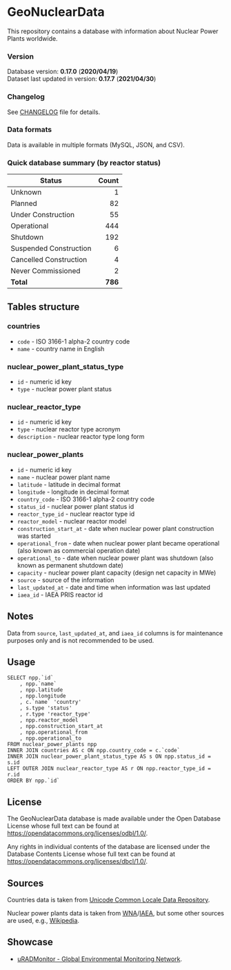 # GeoNuclearData

This repository contains a database with information about Nuclear Power Plants worldwide.

### Version
Database version: **0.17.0** (**2020/04/19**)  
Dataset last updated in version: **0.17.7** (**2021/04/30**)

### Changelog

See [CHANGELOG](https://github.com/cristianst85/GeoNuclearData/blob/master/CHANGELOG.md) file for details.

### Data formats

Data is available in multiple formats (MySQL, JSON, and CSV).

### Quick database summary (by reactor status)

|**Status**            |**Count**|
|----------------------|--------:|
|Unknown               |        1|
|Planned               |       82|
|Under Construction    |       55|
|Operational           |      444|
|Shutdown              |      192|
|Suspended Construction|        6|
|Cancelled Construction|        4|
|Never Commissioned    |        2|
|**Total**             |  **786**|

## Tables structure

### countries
- `code` - ISO 3166-1 alpha-2 country code
- `name` - country name in English
 
### nuclear_power_plant_status_type
- `id` - numeric id key
- `type` - nuclear power plant status

### nuclear_reactor_type
- `id` - numeric id key
- `type` - nuclear reactor type acronym
- `description` - nuclear reactor type long form
 
### nuclear_power_plants
- `id` - numeric id key
- `name` - nuclear power plant name
- `latitude` - latitude in decimal format
- `longitude` - longitude in decimal format
- `country_code` - ISO 3166-1 alpha-2 country code
- `status_id` - nuclear power plant status id
- `reactor_type_id` - nuclear reactor type id
- `reactor_model` - nuclear reactor model
- `construction_start_at` - date when nuclear power plant construction was started
- `operational_from` - date when nuclear power plant became operational (also known as commercial operation date)
- `operational_to` - date when nuclear power plant was shutdown (also known as permanent shutdown date)
- `capacity` - nuclear power plant capacity (design net capacity in MWe)
- `source` - source of the information
- `last_updated_at` - date and time when information was last updated
- `iaea_id` - IAEA PRIS reactor id
 
## Notes
Data from `source`, `last_updated_at`, and `iaea_id` columns is for maintenance purposes only and is not recommended to be used.
 
## Usage
    SELECT npp.`id`
        , npp.`name`
        , npp.latitude
        , npp.longitude
        , c.`name` 'country'
        , s.type 'status'
        , r.type 'reactor_type'
        , npp.reactor_model
        , npp.construction_start_at
        , npp.operational_from
        , npp.operational_to
    FROM nuclear_power_plants npp
    INNER JOIN countries AS c ON npp.country_code = c.`code`
    INNER JOIN nuclear_power_plant_status_type AS s ON npp.status_id = s.id
    LEFT OUTER JOIN nuclear_reactor_type AS r ON npp.reactor_type_id = r.id
    ORDER BY npp.`id`

## License
The GeoNuclearData database is made available under the Open Database License whose full text can be found at https://opendatacommons.org/licenses/odbl/1.0/.
 
Any rights in individual contents of the database are licensed under the Database Contents License whose full text can be found at https://opendatacommons.org/licenses/dbcl/1.0/.
 
## Sources
Countries data is taken from [Unicode Common Locale Data Repository](https://github.com/unicode-org/cldr-json/blob/master/cldr-json/cldr-localenames-full/main/en/territories.json).

Nuclear power plants data is taken from [WNA](http://www.world-nuclear.org/information-library/facts-and-figures/reactor-database.aspx)/[IAEA](https://www.iaea.org/pris/), but some other sources are used, e.g., [Wikipedia](https://en.wikipedia.org/wiki/List_of_nuclear_power_stations).
 
## Showcase
- [uRADMonitor - Global Environmental Monitoring Network](http://www.uradmonitor.com).
